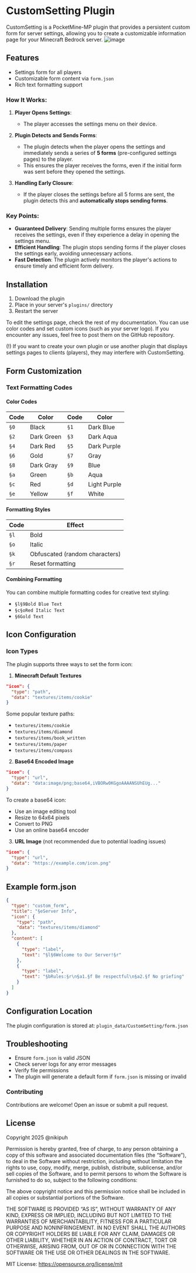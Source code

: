 # CustomSetting Plugin
CustomSetting is a PocketMine-MP plugin that provides a persistent custom form for server settings, allowing you to create a customizable information page for your Minecraft Bedrock server.
![image](https://i.imgur.com/cEkzx5h.png)

## Features
- Settings form for all players
- Customizable form content via `form.json`
- Rich text formatting support

### How It Works:
1. **Player Opens Settings**:
   - The player accesses the settings menu on their device.

2. **Plugin Detects and Sends Forms**:
   - The plugin detects when the player opens the settings and immediately sends a series of **5 forms** (pre-configured settings pages) to the player.
   - This ensures the player receives the forms, even if the initial form was sent before they opened the settings.

3. **Handling Early Closure**:
   - If the player closes the settings before all 5 forms are sent, the plugin detects this and **automatically stops sending forms**.

### Key Points:
- **Guaranteed Delivery**: Sending multiple forms ensures the player receives the settings, even if they experience a delay in opening the settings menu.
- **Efficient Handling**: The plugin stops sending forms if the player closes the settings early, avoiding unnecessary actions.
- **Fast Detection**: The plugin actively monitors the player's actions to ensure timely and efficient form delivery.

## Installation
1. Download the plugin
2. Place in your server's `plugins/` directory
3. Restart the server

To edit the settings page, check the rest of my documentation. You can use color codes and set custom icons (such as your server logo).
If you encounter any issues, feel free to post them on the GitHub repository.

(!) If you want to create your own plugin or use another plugin that displays settings pages to clients (players), they may interfere with CustomSetting.

## Form Customization

### Text Formatting Codes

#### Color Codes
| Code | Color | Code | Color |
|------|-------|------|-------|
| `§0` | Black | `§1` | Dark Blue |
| `§2` | Dark Green | `§3` | Dark Aqua |
| `§4` | Dark Red | `§5` | Dark Purple |
| `§6` | Gold | `§7` | Gray |
| `§8` | Dark Gray | `§9` | Blue |
| `§a` | Green | `§b` | Aqua |
| `§c` | Red | `§d` | Light Purple |
| `§e` | Yellow | `§f` | White |

#### Formatting Styles
| Code | Effect | 
|------|--------|
| `§l` | Bold |
| `§o` | Italic |
| `§k` | Obfuscated (random characters) |
| `§r` | Reset formatting |

#### Combining Formatting
You can combine multiple formatting codes for creative text styling:
- `§l§9Bold Blue Text`
- `§c§oRed Italic Text`
- `§6Gold Text`

## Icon Configuration

### Icon Types
The plugin supports three ways to set the form icon:

1. **Minecraft Default Textures**
```json
"icon": {
  "type": "path",
  "data": "textures/items/cookie"
}
```
Some popular texture paths:
- `textures/items/cookie`
- `textures/items/diamond`
- `textures/items/book_written`
- `textures/items/paper`
- `textures/items/compass`

2. **Base64 Encoded Image**
```json
"icon": {
  "type": "url",
  "data": "data:image/png;base64,iVBORw0KGgoAAAANSUhEUg..."
}
```
To create a base64 icon:
- Use an image editing tool
- Resize to 64x64 pixels
- Convert to PNG
- Use an online base64 encoder

3. **URL Image** (not recommended due to potential loading issues)
```json
"icon": {
  "type": "url",
  "data": "https://example.com/icon.png"
}
```

## Example form.json
```json
{
  "type": "custom_form",
  "title": "§eServer Info",
  "icon": {
    "type": "path",
    "data": "textures/items/diamond"
  },
  "content": [
    {
      "type": "label",
      "text": "§l§6Welcome to Our Server!§r"
    },
    {
      "type": "label",
      "text": "§bRules:§r\n§a1.§f Be respectful\n§a2.§f No griefing"
    }
  ]
}
```

## Configuration Location
The plugin configuration is stored at:
`plugin_data/CustomSetting/form.json`

## Troubleshooting
- Ensure `form.json` is valid JSON
- Check server logs for any error messages
- Verify file permissions
- The plugin will generate a default form if `form.json` is missing or invalid

### Contributing
Contributions are welcome! Open an issue or submit a pull request.

## License
Copyright 2025 @nikipuh

Permission is hereby granted, free of charge, to any person obtaining a copy of this software and associated documentation files (the “Software”), to deal in the Software without restriction, including without limitation the rights to use, copy, modify, merge, publish, distribute, sublicense, and/or sell copies of the Software, and to permit persons to whom the Software is furnished to do so, subject to the following conditions:

The above copyright notice and this permission notice shall be included in all copies or substantial portions of the Software.

THE SOFTWARE IS PROVIDED “AS IS”, WITHOUT WARRANTY OF ANY KIND, EXPRESS OR IMPLIED, INCLUDING BUT NOT LIMITED TO THE WARRANTIES OF MERCHANTABILITY, FITNESS FOR A PARTICULAR PURPOSE AND NONINFRINGEMENT. IN NO EVENT SHALL THE AUTHORS OR COPYRIGHT HOLDERS BE LIABLE FOR ANY CLAIM, DAMAGES OR OTHER LIABILITY, WHETHER IN AN ACTION OF CONTRACT, TORT OR OTHERWISE, ARISING FROM, OUT OF OR IN CONNECTION WITH THE SOFTWARE OR THE USE OR OTHER DEALINGS IN THE SOFTWARE.

MIT License: https://opensource.org/license/mit
